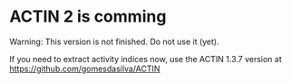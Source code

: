# ACTIN 2 is comming

Warning: This version is not finished. Do not use it (yet).

If you need to extract activity indices now, use the ACTIN 1.3.7 version at https://github.com/gomesdasilva/ACTIN